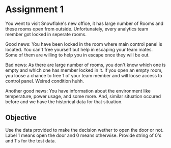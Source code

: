 # Assignment 1

You went to visit Snowflake's new office, it has large number of Rooms and these rooms open from outside. Unfortunately, every analytics team member got locked in seperate rooms.

Good news: You have been locked in the room where main control panel is located. You can't free yourself but help in escaping your team mates. Some of them are willing to help you in escape once they will be out.

Bad news: As there are large number of rooms, you don't know which one is empty and which one has member locked in it. If you open an empty room, you loose a chance to free 1 of your team member and will loose access to control panel. Weired condition huhh.

Another good news: You have information about the environment like temperature, power usage, and some more. And, similar situation occured before and we have the historical data for that situation.

## Objective

Use the data provided to make the decision wether to open the door or not. Label 1 means open the door and 0 means otherwise. Provide string of 0's and 1's for the test data.
